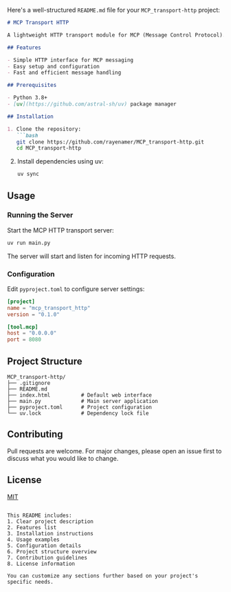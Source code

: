 Here's a well-structured `README.md` file for your `MCP_transport-http` project:

```markdown
# MCP Transport HTTP

A lightweight HTTP transport module for MCP (Message Control Protocol).

## Features

- Simple HTTP interface for MCP messaging
- Easy setup and configuration
- Fast and efficient message handling

## Prerequisites

- Python 3.8+
- [uv](https://github.com/astral-sh/uv) package manager

## Installation

1. Clone the repository:
   ```bash
   git clone https://github.com/rayenamer/MCP_transport-http.git
   cd MCP_transport-http
   ```

2. Install dependencies using uv:
   ```bash
   uv sync
   ```

## Usage

### Running the Server
Start the MCP HTTP transport server:
```bash
uv run main.py
```

The server will start and listen for incoming HTTP requests.

### Configuration
Edit `pyproject.toml` to configure server settings:
```toml
[project]
name = "mcp_transport_http"
version = "0.1.0"

[tool.mcp]
host = "0.0.0.0"
port = 8080
```

## Project Structure
```
MCP_transport-http/
├── .gitignore
├── README.md
├── index.html          # Default web interface
├── main.py             # Main server application
├── pyproject.toml      # Project configuration
└── uv.lock             # Dependency lock file
```

## Contributing
Pull requests are welcome. For major changes, please open an issue first to discuss what you would like to change.

## License
[MIT](https://choosealicense.com/licenses/mit/)
```

This README includes:
1. Clear project description
2. Features list
3. Installation instructions
4. Usage examples
5. Configuration details
6. Project structure overview
7. Contribution guidelines
8. License information

You can customize any sections further based on your project's specific needs.
